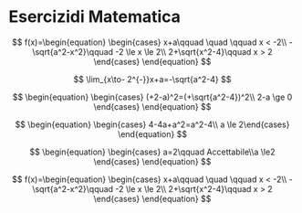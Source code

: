 # Esercizidi Matematica

$$
f(x)=\begin{equation} \begin{cases} 
x+a\qquad \quad \qquad x < -2\\
-\sqrt{a^2-x^2}\qquad -2 \le x \le 2\\
2+\sqrt{x^2-4}\qquad x > 2
\end{cases} \end{equation}
$$

$$
\lim_{x\to- 2^{-}}x+a=-\sqrt{a^2-4}
$$

$$
\begin{equation} \begin{cases} (+2-a)^2=(+\sqrt{a^2-4})^2\\
2-a \ge 0 \end{cases} \end{equation}
$$

$$
\begin{equation} \begin{cases} 
4-4a+a^2=a^2-4\\
a \le 2\end{cases} \end{equation}
$$


$$
\begin{equation} \begin{cases} a=2\qquad Accettabile\\a \le2 \end{cases} \end{equation}
$$

$$
f(x)=\begin{equation} \begin{cases} 
x+a\qquad \quad \qquad x < -2\\
-\sqrt{a^2-x^2}\qquad -2 \le x \le 2\\
2+\sqrt{x^2-4}\qquad x > 2
\end{cases} \end{equation}
$$
<!--stackedit_data:
eyJoaXN0b3J5IjpbLTE3MzAxNTcwNjddfQ==
-->